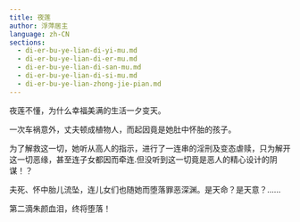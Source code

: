 ```yaml
---
title: 夜莲
author: 浮萍居主
language: zh-CN
sections:
  - di-er-bu-ye-lian-di-yi-mu.md
  - di-er-bu-ye-lian-di-er-mu.md
  - di-er-bu-ye-lian-di-san-mu.md
  - di-er-bu-ye-lian-di-si-mu.md
  - di-er-bu-ye-lian-zhong-jie-pian.md
---
```


夜莲不懂，为什么幸福美满的生活一夕变天。

一次车祸意外，丈夫顿成植物人，而起因竟是她肚中怀胎的孩子。

为了解救这一切，她听从高人的指示，进行了一连串的淫刑及变态虐赎，只为解开这一切恶缘，甚至连子女都因而牵连.但没听到这一切竟是恶人的精心设计的阴谋！？

夫死、怀中胎儿流坠，连儿女们也随她而堕落罪恶深渊。是天命？是天意？……

第二滴朱颜血泪，终将堕落！
